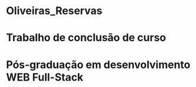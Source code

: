# Oliveiras_Reservas
# Trabalho de conclusão de curso
# Pós-graduação em desenvolvimento WEB Full-Stack
